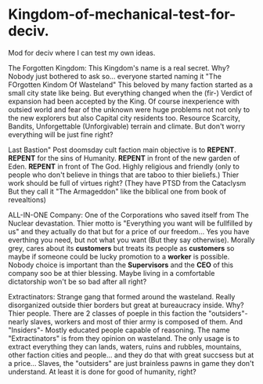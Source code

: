 # Kingdom-of-mechanical-test-for-deciv.
Mod for deciv where I can test my own ideas.
 
The Forgotten Kingdom:
This Kingdom's name is a real secret. Why? Nobody just bothered to ask so... everyone started naming it "The FOrgotten Kindom Of Wasteland"
This beloved by many faction started as a small city state like being. But everything changed when the (fir-) Verdict of expansion had been accepted by the King.
Of course inexperience with outsied world and fear of the unknown were huge problems not not only to the new explorers but also Capital city residents too. 
Resource Scarcity, Bandits, Unforgettable (Unforgivable) terrain and climate. But don't worry everything will be just fine right?

Last Bastion"
Post doomsday cult faction main objective is to **REPENT**. **REPENT** for the sins of Humanity. **REPENT** in front of the new garden of Eden.
**REPENT** in front of The God.
Highly religious and friendly (only to people who don't believe in things that are taboo to thier bieliefs.) Thier work should be full of virtues right?
(They have PTSD from the Cataclysm But they call it "The Armageddon" like the biblical one from book of revealtions)

ALL-IN-ONE Company:
One of the Corporations who saved itself from The Nuclear devastation. Thier motto is "Everything you want will be fullfilled by us" and they actually do that but for a price of our freedom... Yes you have everthing you need, but not what you want (But they say otherwise). Morally grey, cares about its **customers** but treats its people as **customers** so maybe if someone could be lucky promotion to a **worker** is possible. Nobody choice is important than the **Supervisors** and the **CEO** of this company soo be at thier blessing. Maybe living in a comfortable dictatorship won't be so bad after all right?

Extractinators:
Strange gang that formed around the wasteland. Really disorganized outside thier borders but great at bureaucracy inside. Why? Thier people.
There are 2 classes of poeple in this faction the "outsiders"- nearly slaves, workers and most of thier army is composed of them.
And "Insiders"- Mostly educated people capable of reasoning. The name "Extractinators" is from they opinion on wasteland. The only usage is to extract everything they can lands, waters, ruins and rubbles, mountains, other faction cities and people... and they do that with great succsess but at a price... Slaves, the "outsiders" are just brainless pawns in game they don't understand. At least it is done for good of humanity, right?
